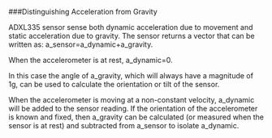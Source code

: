 ###Distinguishing Acceleration from Gravity

ADXL335 sensor sense both dynamic acceleration due to movement and static acceleration due to gravity. The sensor returns a vector
that can be written as:
a_sensor=a_dynamic+a_gravity.

When the accelerometer is at rest,
a_dynamic=0. 

In this case the angle of a_gravity, which will always have a magnitude of 1g, can be used to calculate the orientation or tilt of the sensor.


When the accelerometer is moving at a non-constant velocity,
a_dynamic will be added to the sensor reading. If the orientation of the accelerometer is known and fixed, then
a_gravity can be calculated (or measured when the sensor is  at rest) and subtracted from
a_sensor to isolate a_dynamic.


